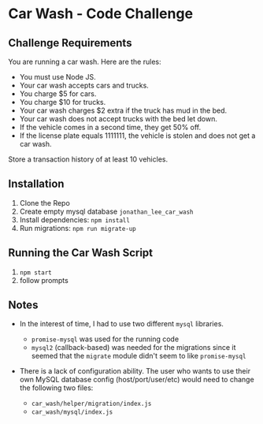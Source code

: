 # Car Wash - Code Challenge

## Challenge Requirements
You are running a car wash. Here are the rules:
 
- You must use Node JS.
- Your car wash accepts cars and trucks.
- You charge $5 for cars.
- You charge $10 for trucks.
- Your car wash charges $2 extra if the truck has mud in the bed.
- Your car wash does not accept trucks with the bed let down.
- If the vehicle comes in a second time, they get 50% off.
- If the license plate equals 1111111, the vehicle is stolen and does not get a car wash.
 
Store a transaction history of at least 10 vehicles.


## Installation
1. Clone the Repo
1. Create empty mysql database `jonathan_lee_car_wash`
1. Install dependencies: `npm install`
1. Run migrations: `npm run migrate-up`


## Running the Car Wash Script
1. `npm start`
1. follow prompts

## Notes
- In the interest of time, I had to use two different `mysql` libraries.
  - `promise-mysql` was used for the running code
  - `mysql2` (callback-based) was needed for the migrations since it seemed that the `migrate` module didn't seem to like `promise-mysql`

- There is a lack of configuration ability. The user who wants to use their own MySQL database config (host/port/user/etc) would need to change the following two files:
  - `car_wash/helper/migration/index.js`
  - `car_wash/mysql/index.js`
